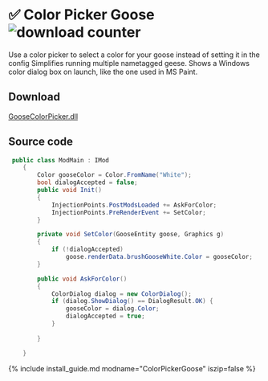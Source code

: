 # ✅ Color Picker Goose ![download counter](https://img.shields.io/github/downloads/DesktopGooseUnofficial/ResourceHub/goosecolorpicker/total?label=downloads&logo=github&style=plastic)
Use a color picker to select a color for your goose instead of setting it in the config
Simplifies running multiple nametagged geese.
Shows a Windows color dialog box on launch, like the one used in MS Paint.

## Download
[GooseColorPicker.dll](https://github.com/DesktopGooseUnofficial/ResourceHub/releases/download/goosecolorpicker/GooseColorPicker.dll)

## Source code
```csharp
 public class ModMain : IMod
    {
        Color gooseColor = Color.FromName("White");
        bool dialogAccepted = false;
        public void Init()
        {
            InjectionPoints.PostModsLoaded += AskForColor;
            InjectionPoints.PreRenderEvent += SetColor;
        }

        private void SetColor(GooseEntity goose, Graphics g)
        {
            if (!dialogAccepted)
                goose.renderData.brushGooseWhite.Color = gooseColor;
        }

        public void AskForColor()
        {
            ColorDialog dialog = new ColorDialog();
            if (dialog.ShowDialog() == DialogResult.OK) {
                gooseColor = dialog.Color;
                dialogAccepted = true;
            }
            
        }

    }
```

{% include install_guide.md modname="ColorPickerGoose" iszip=false %}
